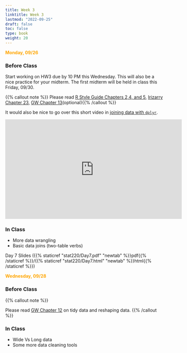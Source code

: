 ```yaml
---
title: Week 3 
linktitle: Week 3
lastmod: "2022-09-25"
draft: false  
toc: false  
type: book  
weight: 20
---
```


<span style="color:orange">**Monday, 09/26**</span>

### Before Class

Start working on HW3 due by 10 PM this Wednesday. This will also be a nice practice for your midterm. The first midterm will be held in class this Friday, 09/30.

{{% callout note %}}
Please read [R Style Guide Chapters 2,4, and 5](https://style.tidyverse.org/),  [Irizarry Chapter 23](https://rafalab.github.io/dsbook/joining-tables.html), [GW Chapter 13](https://r4ds.had.co.nz/relational-data.html#introduction-7)(optional){{% /callout %}}

It would also be nice to go over this short video in [joining data with `dplyr`](https://www.youtube.com/watch?v=Yg-pNqzDuN4).

<iframe width="560" height="315" src="https://www.youtube.com/embed/Yg-pNqzDuN4?start=10" title="YouTube video player" frameborder="0" allow="accelerometer; autoplay; clipboard-write; encrypted-media; gyroscope; picture-in-picture" allowfullscreen></iframe>

### In Class

- More data wrangling
- Basic data joins (two-table verbs)

Day 7 Slides ({{% staticref "stat220/Day7.pdf" "newtab" %}}pdf{{% /staticref %}}/{{% staticref "stat220/Day7.html" "newtab" %}}html{{% /staticref %}}) 



<span style="color:orange">**Wednesday, 09/28**</span>

### Before Class

{{% callout note %}}

Please read [GW Chapter 12](https://r4ds.had.co.nz/tidy-data.html) on tidy data and reshaping data. {{% /callout %}}

### In Class

- Wide Vs Long data
- Some more data cleaning tools

<!-- Day 7 Slides ({{% staticref "stat220/Day7.pdf" "newtab" %}}pdf{{% /staticref %}}/{{% staticref "stat220/Day7.html" "newtab" %}}html{{% /staticref %}}) -->